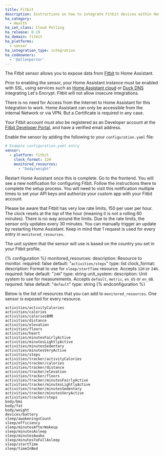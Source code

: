 ```yaml
---
title: Fitbit
description: Instructions on how to integrate Fitbit devices within Home Assistant.
ha_category:
  - Health
ha_iot_class: Cloud Polling
ha_release: 0.19
ha_domain: fitbit
ha_platforms:
  - sensor
ha_integration_type: integration
ha_codeowners:
  - '@allenporter'
---
```


The Fitbit sensor allows you to expose data from [Fitbit](https://fitbit.com/) to Home Assistant.

Prior to enabling the sensor, your Home Assistant instance must be enabled with SSL, using services such as [Home Assistant cloud](/cloud/) or [Duck DNS](/integrations/duckdns/) integrating Let's Encrypt. Fitbit will not allow insecure integrations.

<div class='note'>
There is no need for Access from the Internet to Home Assistant for this Integration to work. Home Assistant can only be accessible from the internal Network or via VPN. But a Certificate is required in any case.
</div>

Your Fitbit account must also be registered as an Developer account at the [Fitbit Developer Portal](https://dev.fitbit.com), and have a verified email address. 

Enable the sensor by adding the following to your `configuration.yaml` file:

```yaml
# Example configuration.yaml entry
sensor:
  - platform: fitbit
    clock_format: 12H
    monitored_resources:
      - "body/weight"
```

Restart Home Assistant once this is complete. Go to the frontend. You will see a new notification for configuring Fitbit. Follow the instructions there to complete the setup process. You will need to visit this notification multiple times to set your API keys and authorize your custom app with your Fitbit account.

Please be aware that Fitbit has very low rate limits, 150 per user per hour. The clock resets at the _top_ of the hour (meaning it is not a rolling 60 minutes). There is no way around the limits. Due to the rate limits, the sensor only updates every 30 minutes. You can manually trigger an update by restarting Home Assistant. Keep in mind that 1 request is used for every entry in `monitored_resources`.

The unit system that the sensor will use is based on the country you set in your Fitbit profile.

{% configuration %}
monitored_resources:
  description: Resource to monitor.
  required: false
  default: "`activities/steps`"
  type: list
clock_format:
  description: Format to use for `sleep/startTime` resource. Accepts `12H` or `24H`.
  required: false
  default: "`24H`"
  type: string
unit_system:
  description: Unit system to use for measurements. Accepts `default`, `metric`, `en_US` or `en_GB`.
  required: false
  default: "`default`"
  type: string
{% endconfiguration %}

Below is the list of resources that you can add to `monitored_resources`. One sensor is exposed for every resource.

```text
activities/activityCalories
activities/calories
activities/caloriesBMR
activities/distance
activities/elevation
activities/floors
activities/heart
activities/minutesFairlyActive
activities/minutesLightlyActive
activities/minutesSedentary
activities/minutesVeryActive
activities/steps
activities/tracker/activityCalories
activities/tracker/calories
activities/tracker/distance
activities/tracker/elevation
activities/tracker/floors
activities/tracker/minutesFairlyActive
activities/tracker/minutesLightlyActive
activities/tracker/minutesSedentary
activities/tracker/minutesVeryActive
activities/tracker/steps
body/bmi
body/fat
body/weight
devices/battery
sleep/awakeningsCount
sleep/efficiency
sleep/minutesAfterWakeup
sleep/minutesAsleep
sleep/minutesAwake
sleep/minutesToFallAsleep
sleep/startTime
sleep/timeInBed
```
